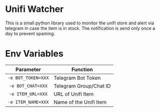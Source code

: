 # Unifi Watcher

This is a small python library used to monitor the unifi store and alert via telegram in case the item is in stock. The notification is send only once a day to prevent spaming.

# Env Variables

| Parameter | Function |
| :----: | --- |
| `-e BOT_TOKEN=XXX` | Telegram Bot Token |
| `-e BOT_CHAT=XXX` | Telegram Group/Chat ID |
| `-e ITEM_URL=XXX` | URL of Unifi Item |
| `-e ITEM_NAME=XXX` | Name of the Unifi Item |